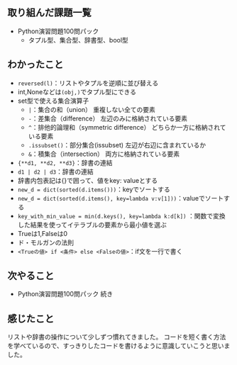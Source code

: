 ## 取り組んだ課題一覧
- Python演習問題100問パック
	- タプル型、集合型、辞書型、bool型

	
## わかったこと

- `reversed(l)`：リストやタプルを逆順に並び替える
- int,Noneなどは`(obj,)`でタプル型にできる
- set型で使える集合演算子
	 - `|`：集合の和（union） 重複しない全ての要素
	 - `-`：差集合（difference） 左辺のみに格納されている要素
	 - `^`：排他的論理和（symmetric difference） どちらか一方に格納されている要素
	 - `.issubset()`：部分集合(issubset) 左辺が右辺に含まれているか
	 - `&`：積集合（intersection） 両方に格納されている要素
- `{**d1, **d2, **d3}`：辞書の連結
- `d1 | d2 | d3`：辞書の連結
- 辞書内包表記は{}で囲って、値をkey: valueとする
- `new_d = dict(sorted(d.items()))`：keyでソートする
- `new_d = dict(sorted(d.items(), key=lambda v:v[1]))`：valueでソートする
- `key_with_min_value = min(d.keys(), key=lambda k:d[k])` ：関数で変換した結果を使ってイテラブルの要素から最小値を選ぶ
- Trueは1,Falseは0
- ド・モルガンの法則
- `<Trueの値> if <条件> else <Falseの値>`：if文を一行で書く



## 次やること
- Python演習問題100問パック 続き
	

## 感じたこと
リストや辞書の操作について少しずつ慣れてきました。
コードを短く書く方法を学べているので、すっきりしたコードを書けるように意識していこうと思いました。